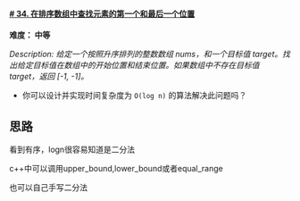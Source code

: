 #### [# 34. 在排序数组中查找元素的第一个和最后一个位置](https://leetcode-cn.com/problems/find-first-and-last-position-of-element-in-sorted-array/)

**难度： 中等**



*Description: 给定一个按照升序排列的整数数组 nums，和一个目标值 target。找出给定目标值在数组中的开始位置和结束位置。如果数组中不存在目标值 target，返回 [-1, -1]。*

- 你可以设计并实现时间复杂度为 `O(log n)` 的算法解决此问题吗？

## 思路

看到有序，logn很容易知道是二分法

c++中可以调用upper_bound,lower_bound或者equal_range

也可以自己手写二分法